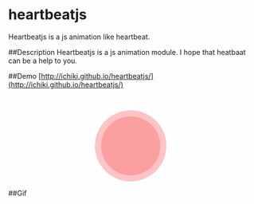 # heartbeatjs
Heartbeatjs is a js animation like heartbeat.

##Description
Heartbeatjs is a js animation module.
I hope that heatbaat can be a help to you.

##Demo
[http://ichiki.github.io/heartbeatjs/](http://ichiki.github.io/heartbeatjs/)

##Gif
![demo](./img/heartbeatjs.gif)
